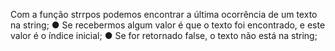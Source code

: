 Com a função strrpos podemos encontrar a última ocorrência de um texto na string; ● Se recebermos algum valor é que o texto foi encontrado, e este valor é o índice inicial; ● Se for retornado false, o texto não está na string;